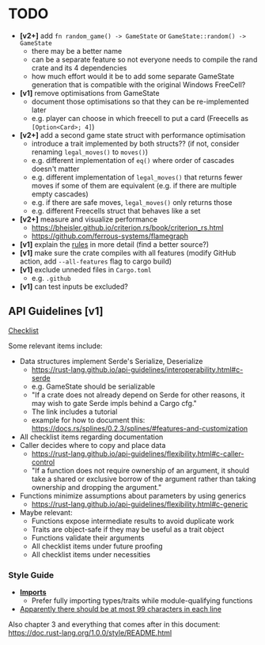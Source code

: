 # TODO

- **[v2+]** add `fn random_game() -> GameState` or `GameState::random() -> GameState`
    - there may be a better name
    - can be a separate feature so not everyone needs to compile the rand crate and its 4 dependencies
    - how much effort would it be to add some separate GameState generation that is compatible with the original Windows FreeCell?
- **[v1]** remove optimisations from GameState
    - document those optimisations so that they can be re-implemented later
    - e.g. player can choose in which freecell to put a card (Freecells as `[Option<Card>; 4]`)
- **[v2+]** add a second game state struct with performance optimisation
    - introduce a trait implemented by both structs?? (if not, consider renaming `legal_moves()` to `moves()`)
    - e.g. different implementation of `eq()` where order of cascades doesn't matter
    - e.g. different implementation of `legal_moves()` that returns fewer moves if some of them are equivalent (e.g. if there are multiple empty cascades)
    - e.g. if there are safe moves, `legal_moves()` only returns those
    - e.g. different Freecells struct that behaves like a set
- **[v2+]** measure and visualize performance
    - https://bheisler.github.io/criterion.rs/book/criterion_rs.html
    - https://github.com/ferrous-systems/flamegraph
- **[v1]** explain the [rules](README.md) in more detail (find a better source?)
- **[v1]** make sure the crate compiles with all features (modify GitHub action, add `--all-features` flag to cargo build)
- **[v1]** exclude unneded files in `Cargo.toml`
    - e.g. `.github`
- **[v1]** can test inputs be excluded?


## API Guidelines **[v1]**

[Checklist](https://rust-lang.github.io/api-guidelines/checklist.html)

Some relevant items include:

- Data structures implement Serde's Serialize, Deserialize
    - https://rust-lang.github.io/api-guidelines/interoperability.html#c-serde
    - e.g. GameState should be serializable
    - "If a crate does not already depend on Serde for other reasons, it may wish to gate Serde impls behind a Cargo cfg."
    - The link includes a tutorial
    - example for how to document this: https://docs.rs/splines/0.2.3/splines/#features-and-customization
- All checklist items regarding documentation
- Caller decides where to copy and place data
    - https://rust-lang.github.io/api-guidelines/flexibility.html#c-caller-control
    - "If a function does not require ownership of an argument, it should take a shared or exclusive borrow of the argument rather than taking ownership and dropping the argument."
- Functions minimize assumptions about parameters by using generics
    - https://rust-lang.github.io/api-guidelines/flexibility.html#c-generic
- Maybe relevant:
    - Functions expose intermediate results to avoid duplicate work
    - Traits are object-safe if they may be useful as a trait object
    - Functions validate their arguments
    - All checklist items under future proofing
    - All checklist items under necessities


### Style Guide

- [**Imports**](https://doc.rust-lang.org/1.0.0/style/style/imports.html)
    - Prefer fully importing types/traits while module-qualifying functions
- [Apparently there should be at most 99 characters in each line](https://doc.rust-lang.org/1.0.0/style/style/whitespace.html)

Also chapter 3 and everything that comes after in this document: https://doc.rust-lang.org/1.0.0/style/README.html
